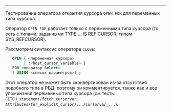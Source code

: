 --------------------------------

Тестирование оператора открытия курсора `OPEN FOR` для переменных типа курсора.

Оператор `OPEN FOR` работает только с переменными типа курсора (то есть с типами, заданными TYPE ... IS REF CURSOR, типом SYS_REFCURSOR). 

Рассмотрим синтаксис оператора `CLOSE`:

```sql
   OPEN { <переменная курсора> 
        | :<host_cursor_variable> }
   FOR <оператор Select> 
   [ USING <список параметров>] ;
```

Этот оператор не может быть сконвертирован из-за отсутствия подобного типа в РБД, поэтому он комментируется, также как и все упоминания переменных типа курсора (см тесты `FETCH_statement/fetch_cursorvar`, `Attributes/for_explicit_cursor/.../cursorvar_...`).